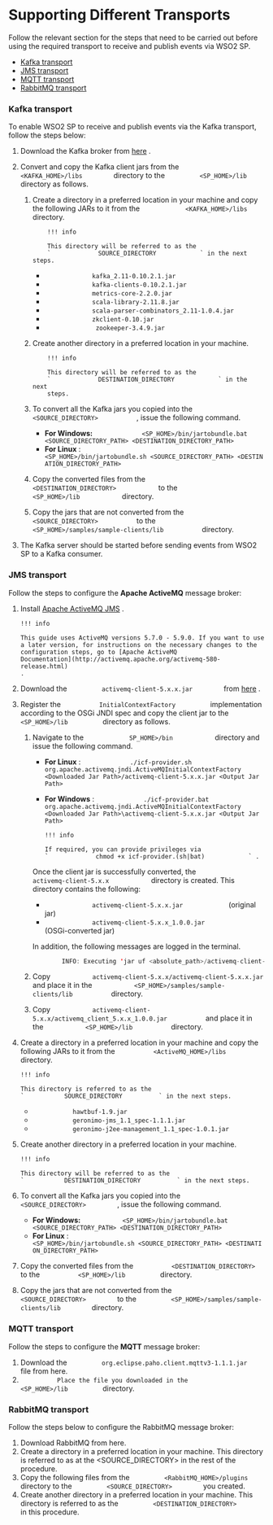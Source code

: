 # Supporting Different Transports

Follow the relevant section for the steps that need to be carried out
before using the required transport to receive and publish events via
WSO2 SP.

-   [Kafka
    transport](#SupportingDifferentTransports-KafkatransportKafka)
-   [JMS transport](#SupportingDifferentTransports-JMStransportJMS)
-   [MQTT transport](#SupportingDifferentTransports-MQTTtransportMQTT)
-   [RabbitMQ
    transport](#SupportingDifferentTransports-RabbitMQtransport)

### Kafka transport

To enable WSO2 SP to receive and publish events via the Kafka transport,
follow the steps below:

1.  Download the Kafka broker from
    [here](https://kafka.apache.org/downloads) .
2.  Convert and copy the Kafka client jars from the
    `          <KAFKA_HOME>/libs         ` directory to the
    `          <SP_HOME>/lib         ` directory as follows.
    1.  Create a directory in a preferred location in your machine and
        copy the following JARs to it from the
        `             <KAFKA_HOME>/libs            ` directory.

                !!! info
        
                This directory will be referred to as the
                `             SOURCE_DIRECTORY            ` in the next steps.
        

        -   `              kafka_2.11-0.10.2.1.jar                           `
        -   `              kafka-clients-0.10.2.1.jar                           `
        -   `              metrics-core-2.2.0.jar                           `
        -   `              scala-library-2.11.8.jar                           `
        -   `              scala-parser-combinators_2.11-1.0.4.jar                           `
        -   `              zkclient-0.10.jar                           `
        -   `               zookeeper-3.4.9.jar              `

    2.  Create another directory in a preferred location in your
        machine.

                !!! info
        
                This directory will be referred to as the
                `             DESTINATION_DIRECTORY            ` in the next
                steps.
        

    3.  To convert all the Kafka jars you copied into the
        `            <SOURCE_DIRECTORY>           ` , issue the
        following command.
        -   **For Windows:**
            `              <SP_HOME>/bin/jartobundle.bat <SOURCE_DIRECTORY_PATH> <DESTINATION_DIRECTORY_PATH>             `
        -   **For Linux** :
            `              <SP_HOME>/bin/jartobundle.sh <SOURCE_DIRECTORY_PATH> <DESTINATION_DIRECTORY_PATH>             `
    4.  Copy the converted files from the
        `             <DESTINATION_DIRECTORY>            ` to the
        `             <SP_HOME>/lib            ` directory.

    5.  Copy the jars that are not converted from the
        `            <SOURCE_DIRECTORY>           ` to the
        `            <SP_HOME>/samples/sample-clients/lib           `
        directory.

3.  The Kafka server should be started before sending events from WSO2
    SP to a Kafka consumer.

### JMS transport

Follow the steps to configure the **Apache ActiveMQ** message broker:

1.  Install [Apache ActiveMQ JMS](http://activemq.apache.org/) .

        !!! info
    
        This guide uses ActiveMQ versions 5.7.0 - 5.9.0. If you want to use
        a later version, for instructions on the necessary changes to the
        configuration steps, go to [Apache ActiveMQ
        Documentation](http://activemq.apache.org/activemq-580-release.html)
        .
    

2.  Download the `          activemq-client-5.x.x.jar         ` from
    [here](http://central.maven.org/maven2/org/apache/activemq/activemq-client/5.9.0/activemq-client-5.9.0.jar)
    .
3.  Register the `           InitialContextFactory          `
    implementation according to the OSGi JNDI spec and copy the client
    jar to the `           <SP_HOME>/lib          ` directory as
    follows.

    1.  Navigate to the `             SP_HOME>/bin            `
        directory and issue the following command.

        -   **For Linux** :
            `              ./icf-provider.sh org.apache.activemq.jndi.ActiveMQInitialContextFactory <Downloaded Jar Path>/activemq-client-5.x.x.jar <Output Jar Path>             `
        -   **For Windows** :
            `              ./icf-provider.bat org.apache.activemq.jndi.ActiveMQInitialContextFactory <Downloaded Jar Path>\activemq-client-5.x.x.jar <Output Jar Path>             `

                !!! info
        
                If required, you can provide privileges via
                `             chmod +x icf-provider.(sh|bat)            ` .
        

          
        Once the client jar is successfully converted, the
        `             activemq-client-5.x.x            ` directory is
        created. This directory contains the following:  

        -   `              activemq-client-5.x.x.jar             `
            (original jar)  
        -   `              activemq-client-5.x.x_1.0.0.jar             `
            (OSGi-converted jar)

        In addition, the following messages are logged in the
        terminal.  

        ``` java
                INFO: Executing 'jar uf <absolute_path>/activemq-client-5.x.x/activemq-client-5.x.x.jar -C <absolute_path>/activemq-client-5.x.x /internal/CustomBundleActivator.class' [timestamp] org.wso2.carbon.tools.spi.ICFProviderTool addBundleActivatorHeader - INFO: Running jar to bundle conversion [timestamp] org.wso2.carbon.tools.converter.utils.BundleGeneratorUtils convertFromJarToBundle - INFO: Created the OSGi bundle activemq_client_5.x.x_1.0.0.jar for JAR file <absolute_path>/activemq-client-5.x.x/activemq-client-5.x.x.jar
        ```

    2.  Copy
        `            activemq-client-5.x.x/activemq-client-5.x.x.jar           `
        and place it in the
        `            <SP_HOME>/samples/sample-clients/lib           `
        directory.
    3.  Copy
        `            activemq-client-5.x.x/activemq_client_5.x.x_1.0.0.jar           `
        and place it in the `            <SP_HOME>/lib           `
        directory.

4.  Create a directory in a preferred location in your machine and copy
    the following JARs to it from the
    `           <ActiveMQ_HOME>/libs          ` directory.

        !!! info
    
        This directory is referred to as the
        `           SOURCE_DIRECTORY          ` in the next steps.
    

    -   `            hawtbuf-1.9.jar           `
    -   `            geronimo-jms_1.1_spec-1.1.1.jar           `
    -   `            geronimo-j2ee-management_1.1_spec-1.0.1.jar           `

5.  Create another directory in a preferred location in your machine.

        !!! info
    
        This directory will be referred to as the
        `           DESTINATION_DIRECTORY          ` in the next steps.
    

6.  To convert all the Kafka jars you copied into the
    `          <SOURCE_DIRECTORY>         ` , issue the following
    command.
    -   **For Windows:**
        `            <SP_HOME>/bin/jartobundle.bat <SOURCE_DIRECTORY_PATH> <DESTINATION_DIRECTORY_PATH>           `
    -   **For Linux** :
        `            <SP_HOME>/bin/jartobundle.sh <SOURCE_DIRECTORY_PATH> <DESTINATION_DIRECTORY_PATH>           `
7.  Copy the converted files from the
    `           <DESTINATION_DIRECTORY>          ` to the
    `           <SP_HOME>/lib          ` directory.

8.  Copy the jars that are not converted from the
    `          <SOURCE_DIRECTORY>         ` to the
    `          <SP_HOME>/samples/sample-clients/lib         ` directory.
    `                   `

### MQTT transport

Follow the steps to configure the **MQTT** message broker:

1.  Download the
    `          org.eclipse.paho.client.mqttv3-1.1.1.jar         ` file
    from here.
2.  `           Place the file you downloaded in the           <SP_HOME>/lib          `
    directory.

### RabbitMQ transport

Follow the steps below to configure the RabbitMQ message broker:

1.  Download RabbitMQ from here.
2.  Create a directory in a preferred location in your machine. This
    directory is referred to as at the \<SOURCE\_DIRECTORY\> in the rest
    of the procedure.
3.  Copy the following files from the
    `          <RabbitMQ_HOME>/plugins         ` directory to the
    `          <SOURCE_DIRECTORY>         ` you created.
4.  Create another directory in a preferred location in your
    machine. This directory is referred to as the
    `          <DESTINATION_DIRECTORY>         ` in this procedure.
